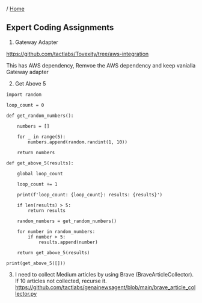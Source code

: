 / [Home](index.md)

## Expert Coding Assignments


1. Gateway Adapter

https://github.com/tactlabs/Tovexity/tree/aws-integration

This has AWS dependency, Remvoe the AWS dependency and keep vanialla Gateway adapter



2. Get Above 5
```
import random

loop_count = 0

def get_random_numbers():

    numbers = []

    for _ in range(5):
        numbers.append(random.randint(1, 10))

    return numbers

def get_above_5(results):

    global loop_count

    loop_count += 1

    print(f'loop_count: {loop_count}: results: {results}')

    if len(results) > 5:
        return results

    random_numbers = get_random_numbers()

    for number in random_numbers:
        if number > 5:
            results.append(number)

    return get_above_5(results)

print(get_above_5([]))
```


3. I need to collect Medium articles by using Brave (BraveArticleCollector). If 10 articles not collected, recurse it.
https://github.com/tactlabs/genainewsagent/blob/main/brave_article_collector.py
